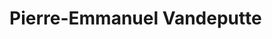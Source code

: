  <div class="container">
              <div class="row">
                <div class="col-9 col-sm-6 col-md-6 col-lg-è col-xl-7">
                  <h1 id="textnavbar">Pierre-Emmanuel Vandeputte </h1>
                </div>